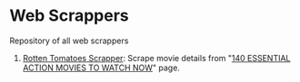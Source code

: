 # Web Scrappers
Repository of all web scrappers

1. [Rotten Tomatoes Scrapper](https://github.com/utkarshkant/Web-Scrappers/tree/main/Rotten%20Tomatoes%20Scraper): Scrape movie details from "[140 ESSENTIAL ACTION MOVIES TO WATCH NOW](https://editorial.rottentomatoes.com/guide/140-essential-action-movies-to-watch-now/)" page.
